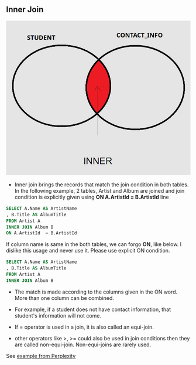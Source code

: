 ## Inner Join  

![join inner example1- en](images/join-inner-example1-en.png)

- Inner join brings the records that match the join condition in both tables.
In the following example, 2 tables, Artist and Album are joined and join condition is explicitly given using **ON A.ArtistId  = B.ArtistId** line

```sql
SELECT A.Name AS ArtistName
, B.Title AS AlbumTitle
FROM Artist A
INNER JOIN Album B
ON A.ArtistId  = B.ArtistId 
```

If column name is same in the both tables, we can forgo **ON**, like below.
I dislike this usage and never use it.
Please use explicit ON condition.

```sql
SELECT A.Name AS ArtistName
, B.Title AS AlbumTitle
FROM Artist A
INNER JOIN Album B
```

- The match is made according to the columns given in the ON word. More than one column can be combined.
- For example, if a student does not have contact information, that student's information will not come.


- If = operator is used in a join, it is also called an equi-join.
- other operators like >, >= could also be used in join conditions then they are called non-equi-join.
Non-equi-joins are rarely used.


See [example from Perplexity](https://www.perplexity.ai/search/give-me-a-good-example-for-non-d8cZSbJ7QhuXbD43voHPcw)







